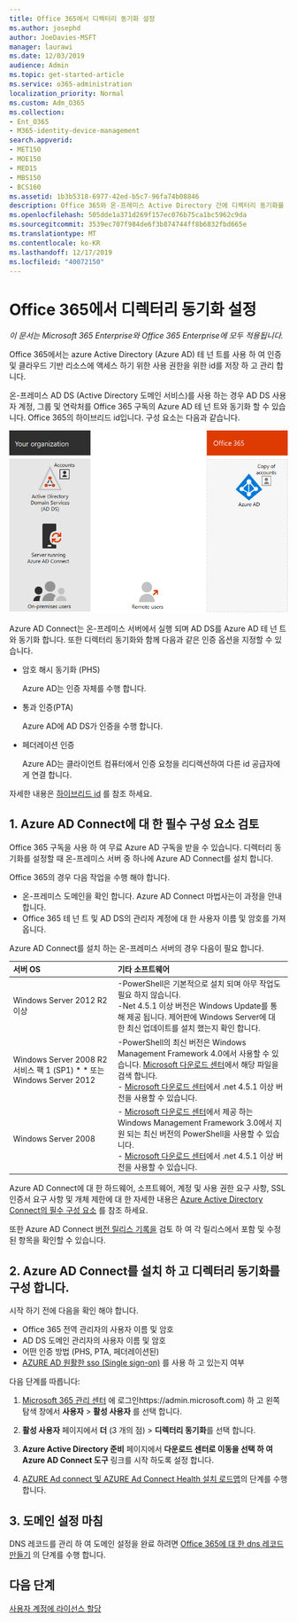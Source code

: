 ```yaml
---
title: Office 365에서 디렉터리 동기화 설정
ms.author: josephd
author: JoeDavies-MSFT
manager: laurawi
ms.date: 12/03/2019
audience: Admin
ms.topic: get-started-article
ms.service: o365-administration
localization_priority: Normal
ms.custom: Adm_O365
ms.collection:
- Ent_O365
- M365-identity-device-management
search.appverid:
- MET150
- MOE150
- MED15
- MBS150
- BCS160
ms.assetid: 1b3b5318-6977-42ed-b5c7-96fa74b08846
description: Office 365와 온-프레미스 Active Directory 간에 디렉터리 동기화를 설정 하는 방법에 대해 알아봅니다.
ms.openlocfilehash: 505dde1a371d269f157ec076b75ca1bc5962c9da
ms.sourcegitcommit: 3539ec707f984de6f3b874744ff8b6832fbd665e
ms.translationtype: MT
ms.contentlocale: ko-KR
ms.lasthandoff: 12/17/2019
ms.locfileid: "40072150"
---
```

# <a name="set-up-directory-synchronization-for-office-365"></a>Office 365에서 디렉터리 동기화 설정

*이 문서는 Microsoft 365 Enterprise와 Office 365 Enterprise에 모두 적용됩니다.*

Office 365에서는 azure Active Directory (Azure AD) 테 넌 트를 사용 하 여 인증 및 클라우드 기반 리소스에 액세스 하기 위한 사용 권한을 위한 id를 저장 하 고 관리 합니다. 

온-프레미스 AD DS (Active Directory 도메인 서비스)를 사용 하는 경우 AD DS 사용자 계정, 그룹 및 연락처를 Office 365 구독의 Azure AD 테 넌 트와 동기화 할 수 있습니다. Office 365의 하이브리드 id입니다. 구성 요소는 다음과 같습니다.

![Office 365의 디렉터리 동기화 구성 요소](./media/about-office-365-identity/hybrid-identity.png)

Azure AD Connect는 온-프레미스 서버에서 실행 되며 AD DS를 Azure AD 테 넌 트와 동기화 합니다. 또한 디렉터리 동기화와 함께 다음과 같은 인증 옵션을 지정할 수 있습니다.

- 암호 해시 동기화 (PHS)

  Azure AD는 인증 자체를 수행 합니다.

- 통과 인증(PTA)

  Azure AD에 AD DS가 인증을 수행 합니다.

- 페더레이션 인증

  Azure AD는 클라이언트 컴퓨터에서 인증 요청을 리디렉션하여 다른 id 공급자에 게 연결 합니다.

자세한 내용은 [하이브리드 id](plan-for-directory-synchronization.md) 를 참조 하세요.
  
## <a name="1-review-prerequisites-for-azure-ad-connect"></a>1. Azure AD Connect에 대 한 필수 구성 요소 검토

Office 365 구독을 사용 하 여 무료 Azure AD 구독을 받을 수 있습니다. 디렉터리 동기화를 설정할 때 온-프레미스 서버 중 하나에 Azure AD Connect를 설치 합니다.
  
Office 365의 경우 다음 작업을 수행 해야 합니다.
  
- 온-프레미스 도메인을 확인 합니다. Azure AD Connect 마법사는이 과정을 안내 합니다.
- Office 365 테 넌 트 및 AD DS의 관리자 계정에 대 한 사용자 이름 및 암호를 가져옵니다.

Azure AD Connect를 설치 하는 온-프레미스 서버의 경우 다음이 필요 합니다.
  
|**서버 OS**|**기타 소프트웨어**|
|:-----|:-----|
|Windows Server 2012 R2 이상 | -PowerShell은 기본적으로 설치 되며 아무 작업도 필요 하지 않습니다.  <br> -Net 4.5.1 이상 버전은 Windows Update를 통해 제공 됩니다. 제어판에 Windows Server에 대 한 최신 업데이트를 설치 했는지 확인 합니다. |
|Windows Server 2008 R2 서비스 팩 1 (SP1) * * 또는 Windows Server 2012 | -PowerShell의 최신 버전은 Windows Management Framework 4.0에서 사용할 수 있습니다. [Microsoft 다운로드 센터](https://go.microsoft.com/fwlink/p/?LinkId=717996)에서 해당 파일을 검색 합니다.  <br> - [Microsoft 다운로드 센터](https://go.microsoft.com/fwlink/p/?LinkId=717996)에서 .net 4.5.1 이상 버전을 사용할 수 있습니다. |
|Windows Server 2008 | - [Microsoft 다운로드 센터](https://go.microsoft.com/fwlink/p/?LinkId=717996)에서 제공 하는 Windows Management Framework 3.0에서 지원 되는 최신 버전의 PowerShell을 사용할 수 있습니다.  <br> - [Microsoft 다운로드 센터](https://go.microsoft.com/fwlink/p/?LinkId=717996)에서 .net 4.5.1 이상 버전을 사용할 수 있습니다. |

Azure AD Connect에 대 한 하드웨어, 소프트웨어, 계정 및 사용 권한 요구 사항, SSL 인증서 요구 사항 및 개체 제한에 대 한 자세한 내용은 [Azure Active Directory Connect의 필수 구성 요소](https://docs.microsoft.com/azure/active-directory/hybrid/how-to-connect-install-prerequisites) 를 참조 하세요.
  
또한 Azure AD Connect [버전 릴리스 기록을](https://docs.microsoft.com/azure/active-directory/hybrid/reference-connect-version-history) 검토 하 여 각 릴리스에서 포함 및 수정 된 항목을 확인할 수 있습니다.

## <a name="2-install-azure-ad-connect-and-configure-directory-synchronization"></a>2. Azure AD Connect를 설치 하 고 디렉터리 동기화를 구성 합니다.

시작 하기 전에 다음을 확인 해야 합니다.

- Office 365 전역 관리자의 사용자 이름 및 암호
- AD DS 도메인 관리자의 사용자 이름 및 암호
- 어떤 인증 방법 (PHS, PTA, 페더레이션된)
- [AZURE AD 원활한 sso (Single sign-on)](https://docs.microsoft.com/azure/active-directory/hybrid/how-to-connect-sso) 를 사용 하 고 있는지 여부

다음 단계를 따릅니다:

1. [Microsoft 365 관리 센터](https://admin.microsoft.com) 에 로그인https://admin.microsoft.com) 하 고 왼쪽 탐색 창에서 **사용자** \> **활성 사용자** 를 선택 합니다.
2. **활성 사용자** 페이지에서 **더** (3 개의 점) \> **디렉터리 동기화**를 선택 합니다.
  
3. **Azure Active Directory 준비** 페이지에서 **다운로드 센터로 이동을 선택 하 여 Azure AD Connect 도구** 링크를 시작 하도록 설정 합니다. 
4. [AZURE Ad connect 및 AZURE Ad Connect Health 설치 로드맵](https://docs.microsoft.com/azure/active-directory/hybrid/how-to-connect-install-roadmap)의 단계를 수행 합니다.

## <a name="3-finish-setting-up-domains"></a>3. 도메인 설정 마침

DNS 레코드를 관리 하 여 도메인 설정을 완료 하려면 [Office 365에 대 한 dns 레코드 만들기](https://docs.microsoft.com/office365/admin/get-help-with-domains/create-dns-records-at-any-dns-hosting-provider) 의 단계를 수행 합니다.

## <a name="next-step"></a>다음 단계

[사용자 계정에 라이선스 할당](assign-licenses-to-user-accounts.md)
